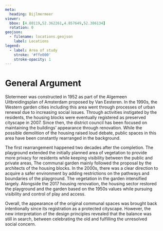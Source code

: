 ```yaml
---
meta:
  heading: Bijlmermeer
viewer:
  bbox: [4.80119,52.362261,4.857649,52.386134]
  rotation: 0
geojson:
  - filename: locations.geojson
    label: Locations
legend:
  - label: Area of study
    stroke: '#ffe000'
    stroke-opacity: 1
---
```

# General Argument
Slotermeer was constructed in 1952 as part of the Algemeen Uitbreidingsplan of Amsterdam proposed by Van Eesteren. In the 1990s, the Western garden cities including this area went through processes of urban renewal due to increasing social issues. Through activities instigated by the residents, the housing blocks were eventually registered as preserved cityscape in 2007. Since then, the district council has been focused on maintaining the buildings’ appearance through renovation. While the possible demolition of the housing raised loud debate, public spaces in this area have been constantly rearranged in the background.

The first rearrangement happened two decades after the completion. The playground extended the initially planned area of vegetation to provide more privacy for residents while keeping visibility between the public and private areas, The communal garden mainly followed the proposal by the architects of the housing blocks. In the 2000s, there was a clear direction to acquire a safer environment by adding restrictions on the pathways and boundaries of the playground. The vegetation in the garden intensified largely. Alongside the 2017 housing renovation, the housing sector restored the playground and the garden based on the 1950s values while pursuing visibility and control of play and access.

Overall, the appearance of the original communal spaces was brought back intentionally since its registration as a protected cityscape. However, the new interpretation of the design principles revealed that the balance was still in search, between celebrating the old and fulfilling the unresolved social concern.
